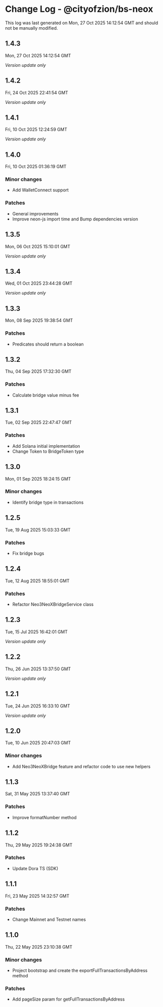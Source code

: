 # Change Log - @cityofzion/bs-neox

This log was last generated on Mon, 27 Oct 2025 14:12:54 GMT and should not be manually modified.

## 1.4.3
Mon, 27 Oct 2025 14:12:54 GMT

_Version update only_

## 1.4.2
Fri, 24 Oct 2025 22:41:54 GMT

_Version update only_

## 1.4.1
Fri, 10 Oct 2025 12:24:59 GMT

_Version update only_

## 1.4.0
Fri, 10 Oct 2025 01:36:19 GMT

### Minor changes

- Add WalletConnect support

### Patches

- General improvements
- Improve neon-js import time and Bump dependencies version

## 1.3.5
Mon, 06 Oct 2025 15:10:01 GMT

_Version update only_

## 1.3.4
Wed, 01 Oct 2025 23:44:28 GMT

_Version update only_

## 1.3.3
Mon, 08 Sep 2025 19:38:54 GMT

### Patches

- Predicates should return a boolean

## 1.3.2
Thu, 04 Sep 2025 17:32:30 GMT

### Patches

- Calculate bridge value minus fee

## 1.3.1
Tue, 02 Sep 2025 22:47:47 GMT

### Patches

- Add Solana initial implementation
- Change Token to BridgeToken type

## 1.3.0
Mon, 01 Sep 2025 18:24:15 GMT

### Minor changes

- Identify bridge type in transactions

## 1.2.5
Tue, 19 Aug 2025 15:03:33 GMT

### Patches

- Fix bridge bugs

## 1.2.4
Tue, 12 Aug 2025 18:55:01 GMT

### Patches

- Refactor Neo3NeoXBridgeService class

## 1.2.3
Tue, 15 Jul 2025 16:42:01 GMT

_Version update only_

## 1.2.2
Thu, 26 Jun 2025 13:37:50 GMT

_Version update only_

## 1.2.1
Tue, 24 Jun 2025 16:33:10 GMT

_Version update only_

## 1.2.0
Tue, 10 Jun 2025 20:47:03 GMT

### Minor changes

- Add Neo3NeoXBridge feature and refactor code to use new helpers

## 1.1.3
Sat, 31 May 2025 13:37:40 GMT

### Patches

- Improve formatNumber method

## 1.1.2
Thu, 29 May 2025 19:24:38 GMT

### Patches

- Update Dora TS (SDK)

## 1.1.1
Fri, 23 May 2025 14:32:57 GMT

### Patches

- Change Mainnet and Testnet names

## 1.1.0
Thu, 22 May 2025 23:10:38 GMT

### Minor changes

- Project bootstrap and create the exportFullTransactionsByAddress method

### Patches

- Add pageSize param for getFullTransactionsByAddress

